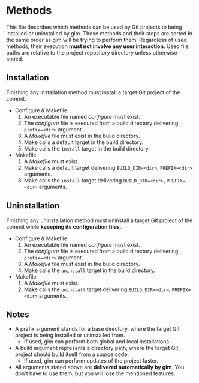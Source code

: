 # Methods

This file describes which methods can be used by Git projects to being installed or uninstalled by gim. Those methods and their steps are sorted in the same order as gim will be trying to perform them. Regardless of used methods, their execution **must not involve any user interaction**. Used file paths are relative to the project repository directory unless otherwise stated.

## Installation

Finishing any installation method must install a target Git project of the commit.

* Configure & Makefile
  1. An executable file named *configure* must exist.
  2. The *configure* file is executed from a build directory delivering `--prefix=<dir>` argument.
  3. A *Makefile* file must exist in the build directory.
  4. Make calls a default target in the build directory.
  5. Make calls the `install` target in the build directory.
* Makefile
  1. A *Makefile* must exist.
  2. Make calls a default target delivering `BUILD_DIR=<dir>`, `PREFIX=<dir>` arguments.
  3. Make calls the `install` target delivering `BUILD_DIR=<dir>`, `PREFIX=<dir>` arguments.

## Uninstallation

Finishing any uninstallation method must uninstall a target Git project of the commit while **keeeping its configuration files**.

* Configure & Makefile
  1. An executable file named *configure* must exist.
  2. The *configure* file is executed from a build directory delivering `--prefix=<dir>` argument.
  3. A *Makefile* file must exist in the build directory.
  4. Make calls the `uninstall` target in the build directory.
* Makefile
  1. A *Makefile* must exist.
  3. Make calls the `uninstall` target delivering `BUILD_DIR=<dir>`, `PREFIX=<dir>` arguments.

## Notes

* A prefix argument stands for a base directory, where the target Git project is being installed or uninstalled from.
  * If used, gim can perform both global and local installations.
* A build argument represents a directory path, where the target Git project should build itself from a source code.
  * If used, gim can perform updates of the project faster.
* All arguments stated above are **delivered automatically by gim**. You don't have to use them, but you will lose the mentioned features.
